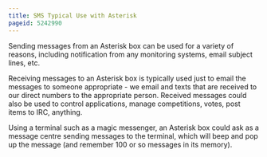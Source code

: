 ```yaml
---
title: SMS Typical Use with Asterisk
pageid: 5242990
---
```


Sending messages from an Asterisk box can be used for a variety of reasons, including notification from any monitoring systems, email subject lines, etc. 


Receiving messages to an Asterisk box is typically used just to email the messages to someone appropriate - we email and texts that are received to our direct numbers to the appropriate person. Received messages could also be used to control applications, manage competitions, votes, post items to IRC, anything. 


Using a terminal such as a magic messenger, an Asterisk box could ask as a message centre sending messages to the terminal, which will beep and pop up the message (and remember 100 or so messages in its memory).

